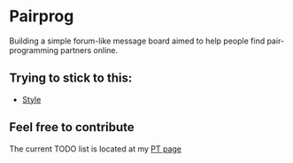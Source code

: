 # Pairprog

Building a simple forum-like message board aimed to help people find 
pair-programming partners online.

## Trying to stick to this:

* [Style](http://github.com/thoughtbot/guides/blob/master/style)

## Feel free to contribute

The current TODO list is located at my [PT
page](https://www.pivotaltracker.com/n/projects/1230476)
